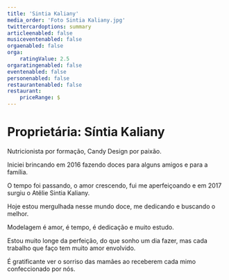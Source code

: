 ```yaml
---
title: 'Sintia Kaliany'
media_order: 'Foto Sintia Kaliany.jpg'
twittercardoptions: summary
articleenabled: false
musiceventenabled: false
orgaenabled: false
orga:
    ratingValue: 2.5
orgaratingenabled: false
eventenabled: false
personenabled: false
restaurantenabled: false
restaurant:
    priceRange: $
---
```


# Proprietária: Síntia Kaliany

Nutricionista por formação, Candy Design por paixão. 

Iniciei brincando em 2016 fazendo doces para alguns amigos e para a família.

O tempo foi passando, o amor crescendo, fui me aperfeiçoando e em 2017 surgiu o Atêlie Sintia Kaliany.

Hoje estou mergulhada nesse mundo doce, me dedicando e buscando o melhor.

Modelagem é amor, é tempo, é dedicação e muito estudo.

Estou muito longe da perfeição, do que sonho um dia fazer, mas cada trabalho que faço tem muito amor envolvido.

É gratificante ver o sorriso das mamães ao receberem cada mimo confeccionado por nós.